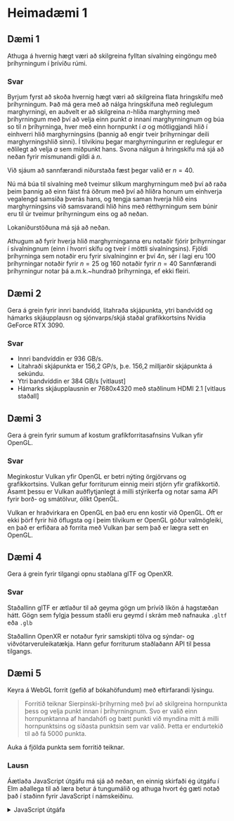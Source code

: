 <script type="text/javascript" charset="utf-8" 
src="https://cdn.mathjax.org/mathjax/latest/MathJax.js?config=TeX-AMS-MML_HTMLorMML">
</script>
<script type="text/x-mathjax-config">
  MathJax.Hub.Config({tex2jax: {inlineMath: [['$','$'], ['\\(','\\)']]}});
</script>
<link rel="stylesheet" type="text/css" href="https://tikzjax.com/v1/fonts.css">
<script src="https://tikzjax.com/v1/tikzjax.js"></script>

# Heimadæmi 1

## Dæmi 1

Athuga á hvernig hægt væri að skilgreina fylltan sívalning eingöngu
með þríhyrningum í þrívíðu rúmi.

### Svar

Byrjum fyrst að skoða hvernig hægt væri að skilgreina flata hringskífu
með þríhyrningum. Það má gera með að nálga hringskífuna með reglulegum 
marghyrningi, en auðvelt er að skilgreina $n$-hliða marghyrning með
þríhyrningum með því að velja einn punkt $a$ innaní marghyrningnum og 
búa so til $n$ þríhyrninga, hver með einn hornpunkt í $a$ og mótliggjandi
hlið í einhverri hlið marghyrningsins (þannig að engir tveir þríhyrningar
deili marghyrningshlið sinni).
Í tilvikinu þegar marghyrningurinn er reglulegur er eðlilegt að
velja $a$ sem miðpunkt hans. Svona nálgun á hringskífu má sjá að neðan
fyrir mismunandi gildi á $n$.

<script type="text/tikz">
\usetikzlibrary{shapes.geometric}

\newcommand{\ngon}[1]{
    \begin{tikzpicture}
        \node[draw,regular polygon,regular polygon sides=#1,minimum size=3cm] (a) {};
        \foreach \k in {1,2,...,#1} {\draw (a.center) -- (a.corner \k);}
    \end{tikzpicture}
}

\begin{document}
    \begin{figure}[h!]
    \centering
    \begin{subfigure}[b]{0.3\textwidth}
        \centering
        \ngon{10}
        \caption*{$n=10$}
    \end{subfigure}
    \begin{subfigure}[b]{0.3\textwidth}
        \centering
        \ngon{20}
        \caption*{$n=25$}
    \end{subfigure}
    \begin{subfigure}[b]{0.3\textwidth}
        \centering
        \ngon{33}
        \caption*{$n=40$}
    \end{subfigure}
\end{figure}
\end{document}
</script>

Við sjáum að sannfærandi niðurstaða fæst þegar valið er $n=40$.

Nú má búa til sívalning með tveimur slíkum marghyrningum með því
að raða þeim þannig að einn fáist frá öðrum með því að hliðra honum
um einhverja vegalengd samsíða þverás hans, og tengja saman hverja hlið
eins marghyrningsins við samsvarandi hlið hins með rétthyrningum
sem búnir eru til úr tveimur þríhyrningum eins og að neðan.

<script type="text/tikz">
  \begin{tikzpicture}
    \draw (-5, 2) -- (5, 2) -- (5, -2) -- (-5, -2);
    \draw (-5, 2) -- (-5, -2) -- (5, 2);
  \end{tikzpicture}
</script>

Lokaniðurstöðuna má sjá að neðan.

<script type="text/tikz">
\usepackage{tikz-3dplot}

\newcommand{\ngoncyl}[1]{
    \tdplotsetmaincoords{70}{110}
    \begin{tikzpicture}[tdplot_main_coords]
        \def\r{1}
        \def\h{2.616}
        \node[fill,inner sep=0cm] (a) at (0, 0, 0) {};
        \node[fill,inner sep=0cm] (b) at (0, 0, \h) {};
        \foreach \k in {1,2,...,#1} {
            \tdplotsinandcos{\sintheta}{\costheta}{\k*360/#1}
            \node[fill,inner sep=0cm] (a\k) at (\costheta,\sintheta,0) {};
            \node[fill,inner sep=0cm] (b\k) at (\costheta,\sintheta,\h) {};
            \draw (a) -- (a\k) -- (b\k) -- (b);
        }
        \foreach \k in {2,3,...,#1} {
            \pgfmathsetmacro{\lastk}{\k-1}
            \draw (a\lastk) -- (a\k) -- (b\lastk) -- (b\k);
        }
        \draw (a#1) -- (a1) -- (b#1) -- (b1);
    \end{tikzpicture}
}

\begin{document}
    \begin{figure}[h!]
    \centering
    \begin{subfigure}[b]{0.3\textwidth}
        \centering
        \ngoncyl{10}
        \caption*{$n=10$}
    \end{subfigure}
    \begin{subfigure}[b]{0.3\textwidth}
        \centering
        \ngoncyl{20}
        \caption*{$n=25$}
    \end{subfigure}
    \begin{subfigure}[b]{0.3\textwidth}
        \centering
        \ngoncyl{33}
        \caption*{$n=40$}
    \end{subfigure}
\end{figure}
\end{document}
</script>

Athugum að fyrir hverja hlið marghyrninganna eru notaðir
fjórir þríhyrningar í sívalningnum (einn í hvorri skífu
og tveir í möttli sívalningsins).
Fjöldi þríhyrninga sem notaðir eru fyrir sívalninginn er því $4n$,
sér í lagi eru $100$ þríhyrningar notaðir fyrir $n=25$
og $160$ notaðir fyrir $n=40$
Sannfærandi þríhyrningur notar þá a.m.k.~hundrað þríhyrninga, ef ekki fleiri.


## Dæmi 2

Gera á grein fyrir innri bandvídd, litahraða skjápunkta, ytri bandvídd
og hámarks skjáupplausn og sjónvarps/skjá staðal grafíkkortsins Nvidia
GeForce RTX 3090.

### Svar

- Innri bandvíddin er 936 GB/s.
- Litahraði skjápunkta er 156,2 GP/s, þ.e. 156,2 milljarðir skjápunkta á sekúndu.
- Ytri bandvíddin er 384 GB/s [vitlaust]
- Hámarks skjáupplausnin er 7680x4320 með staðlinum HDMI 2.1 [vitlaus staðall]


## Dæmi 3

Gera á grein fyrir sumum af kostum grafíkforritasafnsins Vulkan yfir OpenGL.

### Svar

Meginkostur Vulkan yfir OpenGL er betri nýting örgjörvans og grafíkkortsins.
Vulkan gefur forriturum einnig meiri stjórn yfir grafíkkortið.
Ásamt þessu er Vulkan auðflytjanlegt á milli stýrikerfa og notar
sama API fyrir borð- og smátölvur, ólíkt OpenGL.

Vulkan er hraðvirkara en OpenGL en það eru enn kostir við OpenGL.
Oft er ekki þörf fyrir hið öflugsta og í þeim tilvikum er OpenGL
góður valmögleiki, en það er erfiðara að forrita með Vulkan þar sem
það er lægra sett en OpenGL.


## Dæmi 4

Gera á grein fyrir tilgangi opnu staðlana glTF og OpenXR.

### Svar

Staðallinn glTF er ætlaður til að geyma gögn um þrívíð líkön á hagstæðan hátt.
Gögn sem fylgja þessum staðli eru geymd í skrám með nafnauka `.gltf` eða `.glb`

Staðallinn OpenXR er notaður fyrir samskipti tölva og sýndar- og viðvótarveruleikatækja.
Hann gefur forriturum staðlaðann API til þessa tilgangs.


## Dæmi 5

Keyra á WebGL forrit (gefið af bókahöfundum) með eftirfarandi lýsingu.

> Forritið teiknar Sierpinski-þríhyrning með því að skilgreina hornpunkta þess
> og velja punkt innan í þríhyrningnum. Svo er valið einn hornpunktanna
> af handahófi og bætt punkti við myndina mitt á milli hornpunktsins
> og síðasta punktsin sem var valið. Þetta er endurtekið til að fá 5000 punkta.

Auka á fjölda punkta sem forritið teiknar.

### Lausn

Áætlaða JavaScript útgáfu má sjá að neðan, en einnig
skirfaði ég útgáfu í Elm aðallega til að læra betur á
tungumálið og athuga hvort ég gæti notað það í staðinn
fyrir JavaScript í námskeiðinu.

<details>
  <summary>JavaScript útgáfa</summary>

  
</details>

